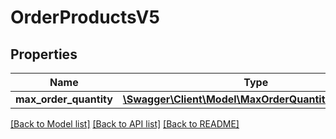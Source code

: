 # OrderProductsV5

## Properties
Name | Type | Description | Notes
------------ | ------------- | ------------- | -------------
**max_order_quantity** | [**\Swagger\Client\Model\MaxOrderQuantityProductsV5**](MaxOrderQuantityProductsV5.md) |  | [optional] 

[[Back to Model list]](../../README.md#documentation-for-models) [[Back to API list]](../../README.md#documentation-for-api-endpoints) [[Back to README]](../../README.md)

